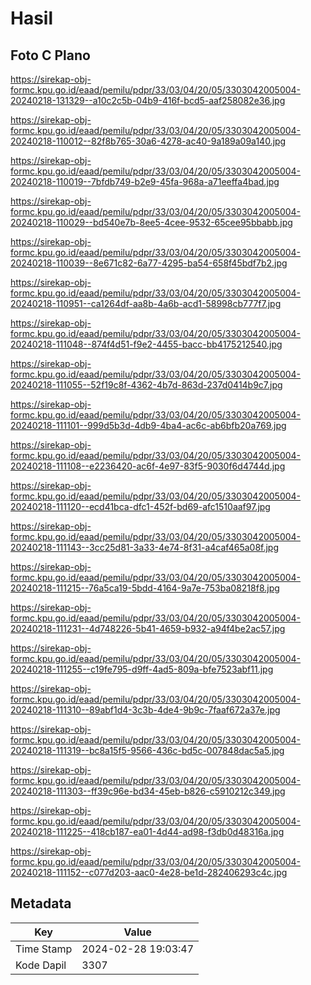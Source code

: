 # Hasil

## Foto C Plano

https://sirekap-obj-formc.kpu.go.id/eaad/pemilu/pdpr/33/03/04/20/05/3303042005004-20240218-131329--a10c2c5b-04b9-416f-bcd5-aaf258082e36.jpg

https://sirekap-obj-formc.kpu.go.id/eaad/pemilu/pdpr/33/03/04/20/05/3303042005004-20240218-110012--82f8b765-30a6-4278-ac40-9a189a09a140.jpg

https://sirekap-obj-formc.kpu.go.id/eaad/pemilu/pdpr/33/03/04/20/05/3303042005004-20240218-110019--7bfdb749-b2e9-45fa-968a-a71eeffa4bad.jpg

https://sirekap-obj-formc.kpu.go.id/eaad/pemilu/pdpr/33/03/04/20/05/3303042005004-20240218-110029--bd540e7b-8ee5-4cee-9532-65cee95bbabb.jpg

https://sirekap-obj-formc.kpu.go.id/eaad/pemilu/pdpr/33/03/04/20/05/3303042005004-20240218-110039--8e671c82-6a77-4295-ba54-658f45bdf7b2.jpg

https://sirekap-obj-formc.kpu.go.id/eaad/pemilu/pdpr/33/03/04/20/05/3303042005004-20240218-110951--ca1264df-aa8b-4a6b-acd1-58998cb777f7.jpg

https://sirekap-obj-formc.kpu.go.id/eaad/pemilu/pdpr/33/03/04/20/05/3303042005004-20240218-111048--874f4d51-f9e2-4455-bacc-bb4175212540.jpg

https://sirekap-obj-formc.kpu.go.id/eaad/pemilu/pdpr/33/03/04/20/05/3303042005004-20240218-111055--52f19c8f-4362-4b7d-863d-237d0414b9c7.jpg

https://sirekap-obj-formc.kpu.go.id/eaad/pemilu/pdpr/33/03/04/20/05/3303042005004-20240218-111101--999d5b3d-4db9-4ba4-ac6c-ab6bfb20a769.jpg

https://sirekap-obj-formc.kpu.go.id/eaad/pemilu/pdpr/33/03/04/20/05/3303042005004-20240218-111108--e2236420-ac6f-4e97-83f5-9030f6d4744d.jpg

https://sirekap-obj-formc.kpu.go.id/eaad/pemilu/pdpr/33/03/04/20/05/3303042005004-20240218-111120--ecd41bca-dfc1-452f-bd69-afc1510aaf97.jpg

https://sirekap-obj-formc.kpu.go.id/eaad/pemilu/pdpr/33/03/04/20/05/3303042005004-20240218-111143--3cc25d81-3a33-4e74-8f31-a4caf465a08f.jpg

https://sirekap-obj-formc.kpu.go.id/eaad/pemilu/pdpr/33/03/04/20/05/3303042005004-20240218-111215--76a5ca19-5bdd-4164-9a7e-753ba08218f8.jpg

https://sirekap-obj-formc.kpu.go.id/eaad/pemilu/pdpr/33/03/04/20/05/3303042005004-20240218-111231--4d748226-5b41-4659-b932-a94f4be2ac57.jpg

https://sirekap-obj-formc.kpu.go.id/eaad/pemilu/pdpr/33/03/04/20/05/3303042005004-20240218-111255--c19fe795-d9ff-4ad5-809a-bfe7523abf11.jpg

https://sirekap-obj-formc.kpu.go.id/eaad/pemilu/pdpr/33/03/04/20/05/3303042005004-20240218-111310--89abf1d4-3c3b-4de4-9b9c-7faaf672a37e.jpg

https://sirekap-obj-formc.kpu.go.id/eaad/pemilu/pdpr/33/03/04/20/05/3303042005004-20240218-111319--bc8a15f5-9566-436c-bd5c-007848dac5a5.jpg

https://sirekap-obj-formc.kpu.go.id/eaad/pemilu/pdpr/33/03/04/20/05/3303042005004-20240218-111303--ff39c96e-bd34-45eb-b826-c5910212c349.jpg

https://sirekap-obj-formc.kpu.go.id/eaad/pemilu/pdpr/33/03/04/20/05/3303042005004-20240218-111225--418cb187-ea01-4d44-ad98-f3db0d48316a.jpg

https://sirekap-obj-formc.kpu.go.id/eaad/pemilu/pdpr/33/03/04/20/05/3303042005004-20240218-111152--c077d203-aac0-4e28-be1d-282406293c4c.jpg


## Metadata

| Key        | Value               |
| ---------- | ------------------- |
| Time Stamp | 2024-02-28 19:03:47 |
| Kode Dapil | 3307                |



